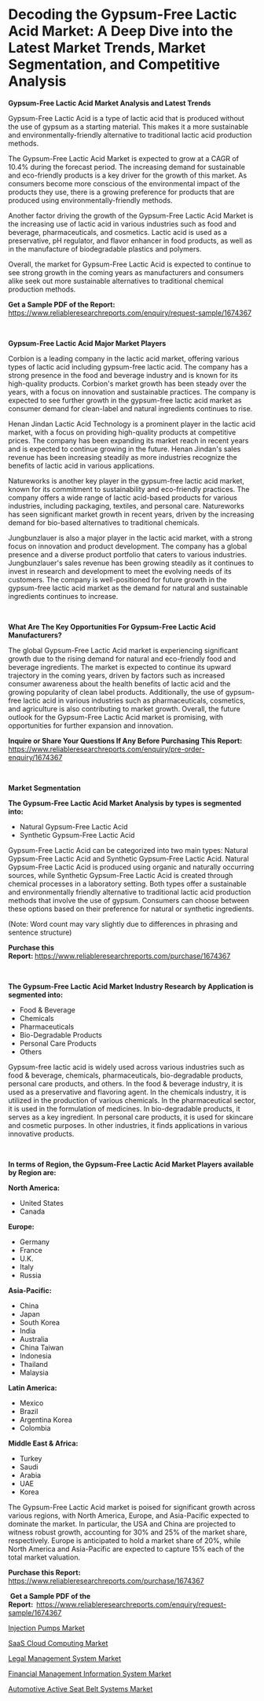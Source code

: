 <p><h1>Decoding the Gypsum-Free Lactic Acid Market: A Deep Dive into the Latest Market Trends, Market Segmentation, and Competitive Analysis</h1></p><p><strong>Gypsum-Free Lactic Acid Market Analysis and Latest Trends</strong></p>
<p><p>Gypsum-Free Lactic Acid is a type of lactic acid that is produced without the use of gypsum as a starting material. This makes it a more sustainable and environmentally-friendly alternative to traditional lactic acid production methods.</p><p>The Gypsum-Free Lactic Acid Market is expected to grow at a CAGR of 10.4% during the forecast period. The increasing demand for sustainable and eco-friendly products is a key driver for the growth of this market. As consumers become more conscious of the environmental impact of the products they use, there is a growing preference for products that are produced using environmentally-friendly methods.</p><p>Another factor driving the growth of the Gypsum-Free Lactic Acid Market is the increasing use of lactic acid in various industries such as food and beverage, pharmaceuticals, and cosmetics. Lactic acid is used as a preservative, pH regulator, and flavor enhancer in food products, as well as in the manufacture of biodegradable plastics and polymers.</p><p>Overall, the market for Gypsum-Free Lactic Acid is expected to continue to see strong growth in the coming years as manufacturers and consumers alike seek out more sustainable alternatives to traditional chemical production methods.</p></p>
<p><strong>Get a Sample PDF of the Report:&nbsp;</strong> <a href="https://www.reliableresearchreports.com/enquiry/request-sample/1674367">https://www.reliableresearchreports.com/enquiry/request-sample/1674367</a></p>
<p>&nbsp;</p>
<p><strong>Gypsum-Free Lactic Acid Major Market Players</strong></p>
<p><p>Corbion is a leading company in the lactic acid market, offering various types of lactic acid including gypsum-free lactic acid. The company has a strong presence in the food and beverage industry and is known for its high-quality products. Corbion's market growth has been steady over the years, with a focus on innovation and sustainable practices. The company is expected to see further growth in the gypsum-free lactic acid market as consumer demand for clean-label and natural ingredients continues to rise.</p><p>Henan Jindan Lactic Acid Technology is a prominent player in the lactic acid market, with a focus on providing high-quality products at competitive prices. The company has been expanding its market reach in recent years and is expected to continue growing in the future. Henan Jindan's sales revenue has been increasing steadily as more industries recognize the benefits of lactic acid in various applications.</p><p>Natureworks is another key player in the gypsum-free lactic acid market, known for its commitment to sustainability and eco-friendly practices. The company offers a wide range of lactic acid-based products for various industries, including packaging, textiles, and personal care. Natureworks has seen significant market growth in recent years, driven by the increasing demand for bio-based alternatives to traditional chemicals.</p><p>Jungbunzlauer is also a major player in the lactic acid market, with a strong focus on innovation and product development. The company has a global presence and a diverse product portfolio that caters to various industries. Jungbunzlauer's sales revenue has been growing steadily as it continues to invest in research and development to meet the evolving needs of its customers. The company is well-positioned for future growth in the gypsum-free lactic acid market as the demand for natural and sustainable ingredients continues to increase.</p></p>
<p>&nbsp;</p>
<p><strong>What Are The Key Opportunities For Gypsum-Free Lactic Acid Manufacturers?</strong></p>
<p><p>The global Gypsum-Free Lactic Acid market is experiencing significant growth due to the rising demand for natural and eco-friendly food and beverage ingredients. The market is expected to continue its upward trajectory in the coming years, driven by factors such as increased consumer awareness about the health benefits of lactic acid and the growing popularity of clean label products. Additionally, the use of gypsum-free lactic acid in various industries such as pharmaceuticals, cosmetics, and agriculture is also contributing to market growth. Overall, the future outlook for the Gypsum-Free Lactic Acid market is promising, with opportunities for further expansion and innovation.</p></p>
<p><strong>Inquire or Share Your Questions If Any Before Purchasing This Report:</strong> <a href="https://www.reliableresearchreports.com/enquiry/pre-order-enquiry/1674367">https://www.reliableresearchreports.com/enquiry/pre-order-enquiry/1674367</a></p>
<p>&nbsp;</p>
<p><strong>Market Segmentation</strong></p>
<p><strong>The Gypsum-Free Lactic Acid Market Analysis by types is segmented into:</strong></p>
<p><ul><li>Natural Gypsum-Free Lactic Acid</li><li>Synthetic Gypsum-Free Lactic Acid</li></ul></p>
<p><p>Gypsum-Free Lactic Acid can be categorized into two main types: Natural Gypsum-Free Lactic Acid and Synthetic Gypsum-Free Lactic Acid. Natural Gypsum-Free Lactic Acid is produced using organic and naturally occurring sources, while Synthetic Gypsum-Free Lactic Acid is created through chemical processes in a laboratory setting. Both types offer a sustainable and environmentally friendly alternative to traditional lactic acid production methods that involve the use of gypsum. Consumers can choose between these options based on their preference for natural or synthetic ingredients. </p><p>(Note: Word count may vary slightly due to differences in phrasing and sentence structure)</p></p>
<p><strong>Purchase this Report:&nbsp;</strong><a href="https://www.reliableresearchreports.com/purchase/1674367">https://www.reliableresearchreports.com/purchase/1674367</a></p>
<p>&nbsp;</p>
<p><strong>The Gypsum-Free Lactic Acid Market Industry Research by Application is segmented into:</strong></p>
<p><ul><li>Food & Beverage</li><li>Chemicals</li><li>Pharmaceuticals</li><li>Bio-Degradable Products</li><li>Personal Care Products</li><li>Others</li></ul></p>
<p><p>Gypsum-free lactic acid is widely used across various industries such as food & beverage, chemicals, pharmaceuticals, bio-degradable products, personal care products, and others. In the food & beverage industry, it is used as a preservative and flavoring agent. In the chemicals industry, it is utilized in the production of various chemicals. In the pharmaceutical sector, it is used in the formulation of medicines. In bio-degradable products, it serves as a key ingredient. In personal care products, it is used for skincare and cosmetic purposes. In other industries, it finds applications in various innovative products.</p></p>
<p>&nbsp;</p>
<p><strong>In terms of Region, the Gypsum-Free Lactic Acid Market Players available by Region are:</strong></p>
<p>
    <p> <strong> North America: </strong>
        <ul>
            <li>United States</li>
            <li>Canada</li>
        </ul>
        </p> 
    <p> <strong> Europe: </strong>
        <ul>
            <li>Germany</li>
            <li>France</li>
            <li>U.K.</li>
            <li>Italy</li>
            <li>Russia</li>
        </ul>
        </p> 
    <p> <strong> Asia-Pacific: </strong>
        <ul>
            <li>China</li>
            <li>Japan</li>
            <li>South Korea</li>
            <li>India</li>
            <li>Australia</li>
            <li>China Taiwan</li>
            <li>Indonesia</li>
            <li>Thailand</li>
            <li>Malaysia</li>
        </ul>
        </p> 
    <p> <strong> Latin America: </strong>
        <ul>
            <li>Mexico</li>
            <li>Brazil</li>
            <li>Argentina Korea</li>
            <li>Colombia</li>
        </ul>
        </p> 
    <p> <strong> Middle East & Africa: </strong>
        <ul>
            <li>Turkey</li>
            <li>Saudi</li>
            <li>Arabia</li>
            <li>UAE</li>
            <li>Korea</li>
        </ul>
    </p>
    </p>
<p><p>The Gypsum-Free Lactic Acid market is poised for significant growth across various regions, with North America, Europe, and Asia-Pacific expected to dominate the market. In particular, the USA and China are projected to witness robust growth, accounting for 30% and 25% of the market share, respectively. Europe is anticipated to hold a market share of 20%, while North America and Asia-Pacific are expected to capture 15% each of the total market valuation.</p></p>
<p><strong>Purchase this Report: </strong><a href="https://www.reliableresearchreports.com/purchase/1674367">https://www.reliableresearchreports.com/purchase/1674367</a></p>
<p>&nbsp;<strong>Get a Sample PDF of the Report:&nbsp;&nbsp;</strong><a href="https://www.reliableresearchreports.com/enquiry/request-sample/1674367">https://www.reliableresearchreports.com/enquiry/request-sample/1674367</a></p>
<p><strong></strong></p>
<p><p><a href="https://github.com/bobicer/Market-Research-Report-List-2/blob/main/injection-pumps-market.md">Injection Pumps Market</a></p><p><a href="https://medium.com/@dessiefadel/decoding-saas-cloud-computing-market-metrics-market-share-trends-and-growth-patterns-adeaf1f7ee79">SaaS Cloud Computing Market</a></p><p><a href="https://medium.com/@terrellconn/legal-management-system-market-size-market-outlook-and-market-forecast-2024-to-2031-8171a65fc602">Legal Management System Market</a></p><p><a href="https://medium.com/@terrellconn/financial-management-information-system-market-trends-and-market-analysis-forecasted-for-period-915536b6a9fa">Financial Management Information System Market</a></p><p><a href="https://github.com/timeliteaut/Market-Research-Report-List-1/blob/main/automotive-active-seat-belt-systems-market.md">Automotive Active Seat Belt Systems Market</a></p></p>